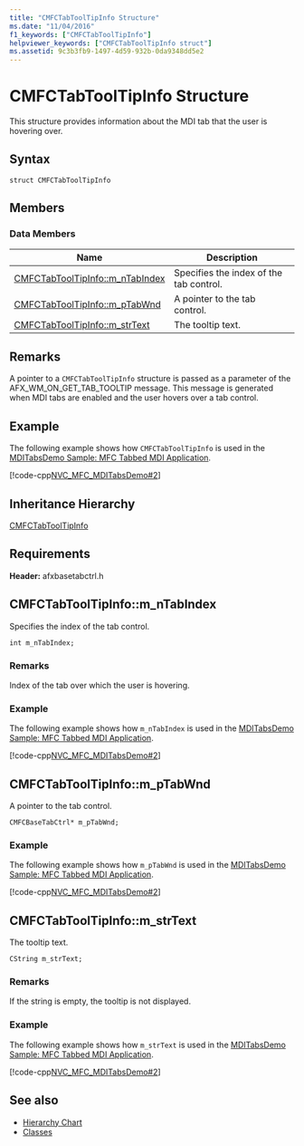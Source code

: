 ```yaml
---
title: "CMFCTabToolTipInfo Structure"
ms.date: "11/04/2016"
f1_keywords: ["CMFCTabToolTipInfo"]
helpviewer_keywords: ["CMFCTabToolTipInfo struct"]
ms.assetid: 9c3b3fb9-1497-4d59-932b-0da9348dd5e2
---
```

# CMFCTabToolTipInfo Structure

This structure provides information about the MDI tab that the user is hovering over.

## Syntax

```
struct CMFCTabToolTipInfo
```

## Members

### Data Members

|Name|Description|
|----------|-----------------|
|[CMFCTabToolTipInfo::m_nTabIndex](#m_ntabindex)|Specifies the index of the tab control.|
|[CMFCTabToolTipInfo::m_pTabWnd](#m_ptabwnd)|A pointer to the tab control.|
|[CMFCTabToolTipInfo::m_strText](#m_strtext)|The tooltip text.|

## Remarks

A pointer to a `CMFCTabToolTipInfo` structure is passed as a parameter of the AFX_WM_ON_GET_TAB_TOOLTIP message. This message is generated when MDI tabs are enabled and the user hovers over a tab control.

## Example

The following example shows how `CMFCTabToolTipInfo` is used in the [MDITabsDemo Sample: MFC Tabbed MDI Application](../../visual-cpp-samples.md).

[!code-cpp[NVC_MFC_MDITabsDemo#2](../../mfc/reference/codesnippet/cpp/cmfctabtooltipinfo-structure_1.cpp)]

## Inheritance Hierarchy

[CMFCTabToolTipInfo](../../mfc/reference/cmfctabtooltipinfo-structure.md)

## Requirements

**Header:** afxbasetabctrl.h

##  <a name="m_ntabindex"></a>  CMFCTabToolTipInfo::m_nTabIndex

Specifies the index of the tab control.

```
int m_nTabIndex;
```

### Remarks

Index of the tab over which the user is hovering.

### Example

The following example shows how `m_nTabIndex` is used in the [MDITabsDemo Sample: MFC Tabbed MDI Application](../../visual-cpp-samples.md).

[!code-cpp[NVC_MFC_MDITabsDemo#2](../../mfc/reference/codesnippet/cpp/cmfctabtooltipinfo-structure_1.cpp)]

##  <a name="m_ptabwnd"></a>  CMFCTabToolTipInfo::m_pTabWnd

A pointer to the tab control.

```
CMFCBaseTabCtrl* m_pTabWnd;
```

### Example

The following example shows how `m_pTabWnd` is used in the [MDITabsDemo Sample: MFC Tabbed MDI Application](../../visual-cpp-samples.md).

[!code-cpp[NVC_MFC_MDITabsDemo#2](../../mfc/reference/codesnippet/cpp/cmfctabtooltipinfo-structure_1.cpp)]

##  <a name="m_strtext"></a>  CMFCTabToolTipInfo::m_strText

The tooltip text.

```
CString m_strText;
```

### Remarks

If the string is empty, the tooltip is not displayed.

### Example

The following example shows how `m_strText` is used in the [MDITabsDemo Sample: MFC Tabbed MDI Application](../../visual-cpp-samples.md).

[!code-cpp[NVC_MFC_MDITabsDemo#2](../../mfc/reference/codesnippet/cpp/cmfctabtooltipinfo-structure_1.cpp)]

## See also

- [Hierarchy Chart](../../mfc/hierarchy-chart.md)
- [Classes](../../mfc/reference/mfc-classes.md)
